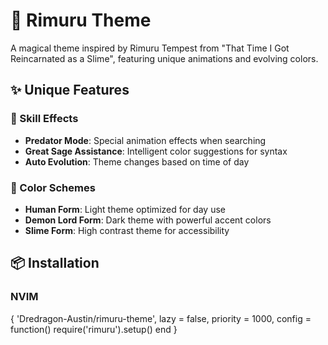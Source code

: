# 🌟 Rimuru Theme

A magical theme inspired by Rimuru Tempest from "That Time I Got Reincarnated as a Slime", featuring unique animations and evolving colors.

## ✨ Unique Features

### 🔮 Skill Effects
- **Predator Mode**: Special animation effects when searching
- **Great Sage Assistance**: Intelligent color suggestions for syntax
- **Auto Evolution**: Theme changes based on time of day

### 🎨 Color Schemes
- **Human Form**: Light theme optimized for day use
- **Demon Lord Form**: Dark theme with powerful accent colors
- **Slime Form**: High contrast theme for accessibility

## 📦 Installation

### NVIM
{
    'Dredragon-Austin/rimuru-theme',
    lazy = false,
    priority = 1000,
    config = function()
        require('rimuru').setup()
    end
}
